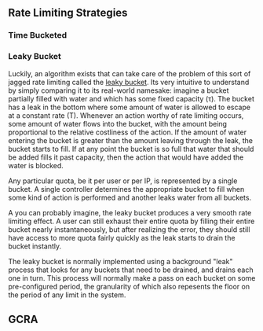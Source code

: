 ## Rate Limiting Strategies

### Time Bucketed

### Leaky Bucket

Luckily, an algorithm exists that can take care of the problem of this sort of
jagged rate limiting called the [leaky bucket][leaky-bucket]. Its very
intuitive to understand by simply comparing it to its real-world namesake:
imagine a bucket partially filled with water and which has some fixed capacity
(τ). The bucket has a leak in the bottom where some amount of water is allowed
to escape at a constant rate (T). Whenever an action worthy of rate limiting
occurs, some amount of water flows into the bucket, with the amount being
proportional to the relative costliness of the action. If the amount of water
entering the bucket is greater than the amount leaving through the leak, the
bucket starts to fill. If at any point the bucket is so full that water that
should be added fills it past capacity, then the action that would have added
the water is blocked.

Any particular quota, be it per user or per IP, is represented by a single
bucket. A single controller determines the appropriate bucket to fill when some
kind of action is performed and another leaks water from all buckets.

A you can probably imagine, the leaky bucket produces a very smooth rate
limiting effect. A user can still exhaust their entire quota by filling their
entire bucket nearly instantaneously, but after realizing the error, they
should still have access to more quota fairly quickly as the leak starts to
drain the bucket instantly.

The leaky bucket is normally implemented using a background "leak" process that
looks for any buckets that need to be drained, and drains each one in turn.
This process will normally make a pass on each bucket on some pre-configured
period, the granularity of which also repesents the floor on the period of any
limit in the system.

## GCRA

[gcra]: https://en.wikipedia.org/wiki/Generic_cell_rate_algorithm
[leaky-bucket]: https://en.wikipedia.org/wiki/Leaky_bucket
